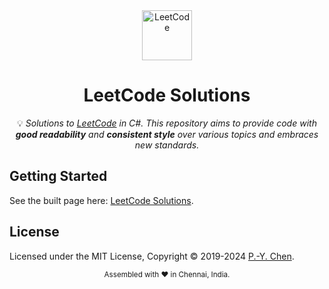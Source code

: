 <div align="center">
<a href="https://walkccc.github.io/LeetCode/"><img src="https://i.imgur.com/IsS5xkZ.png" width=80 height=80 title="LeetCode" alt="LeetCode"></a>
<h1>LeetCode Solutions</h1>
<span>💡 <i>Solutions to <a href="https://leetcode.com/problemset/all/">LeetCode</a> in C#. This repository aims to provide code with <strong>good readability</strong> and <strong>consistent style</strong> over various topics and embraces new standards.</i></span>
<br/>
</div>

## Getting Started

See the built page here: [LeetCode Solutions](https://walkccc.me/LeetCode/).


## License

Licensed under the MIT License, Copyright © 2019-2024
[P.-Y. Chen](https://github.com/walkccc).

<div align="center">
  <sub>Assembled with ❤️ in Chennai, India.</sub>
</div>